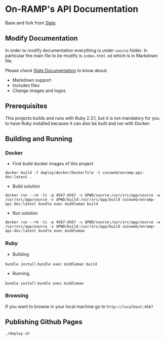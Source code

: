 # On-RAMP's API Documentation

Base and fork from [Slate](https://github.com/slatedocs/slate)

## Modify Documentation

In order to modify documentation everything is under `source` folder. In particular the main file to be modify is `index.html.md` which is in Markdown file. 

Please check [Slate Documentation](https://github.com/slatedocs/slate/wiki) to know about:

- Markdown support
- Includes files
- Change images and logos


## Prerequisites 

This projects builds and runs with Ruby 2.3.1, but it is not mandatory for you to have Ruby installed because it can also be built and run with Docker.

## Building and Running

### Docker

- First build docker images of this project

`docker build -f deploy/docker/Dockerfile -t coinweb/onramp-api-doc:latest .`

- Build solution

`docker run --rm -ti -p 4567:4567 -v $PWD/source:/usr/src/app/source -w /usr/src/app/source -v $PWD/build:/usr/src/app/build coinweb/onramp-api-doc:latest bundle exec middleman build`

- Run solution

`docker run --rm -ti -p 4567:4567 -v $PWD/source:/usr/src/app/source -w /usr/src/app/source -v $PWD/build:/usr/src/app/build coinweb/onramp-api-doc:latest bundle exec middleman`


### Ruby 

- Building 

`bundle install`
`bundle exec middleman build`

- Running

`bundle install`
`bundle exec middleman`

### Browsing 

If you want to browse in your local machine go to `http://localhost:4567`

## Publishing Github Pages

`./deploy.sh`


